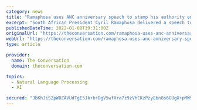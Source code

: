 ```yaml
---
category: news
title: "Ramaphosa uses ANC anniversary speech to stamp his authority on the party"
excerpt: "South African President Cyril Ramaphosa delivered a speech to mark the anniversary of the formation of the African National Congress (ANC) over which he also presides as president. It was"
publishedDateTime: 2022-01-08T19:31:00Z
originalUrl: "https://theconversation.com/ramaphosa-uses-anc-anniversary-speech-to-stamp-his-authority-on-the-party-174596"
webUrl: "https://theconversation.com/ramaphosa-uses-anc-anniversary-speech-to-stamp-his-authority-on-the-party-174596"
type: article

provider:
  name: The Conversation
  domain: theconversation.com

topics:
  - Natural Language Processing
  - AI

secured: "JbKhJiS2pW0ZAVUdTgE5Jk+b+DgV5wfXra7z9zVhCKzPzyEbn8s6GUgX+pMW9kXLsHGPtmUOf3w/YEPS+FxbHYpupMtpZqZk0TJYcfOHFsxMKwjlPx7wQWHCfBgYcAXlo+DqdjLrpOOT4hmkYoQ4xDrYZzl3pQdvE11Nd8iAl2FCnf+baULxcV4zPMIQcF4t6lSPNsTb0zYpM9VvXTZWEispyef/ESm4M7jxurvzRYMRhZijpS+TDkJ8+buNAwlnFyhsG/tRywRW9XjvEcqXJqg3Sr6YfXGdyrmsHB0f4cg/3Z5dN57qicEE5kwrf0v0JmF3vNhFL6IWaXpUUQBSK5o429sbQ0hbQgQcBzIbb44=;OO7uRdDc15v0QoM1uMdytA=="
---
```


